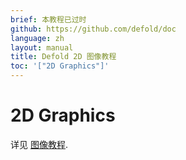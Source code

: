 ```yaml
---
brief: 本教程已过时
github: https://github.com/defold/doc
language: zh
layout: manual
title: Defold 2D 图像教程
toc: '["2D Graphics"]'
---
```


# 2D Graphics

详见 [图像教程](/zh/manuals/graphics).